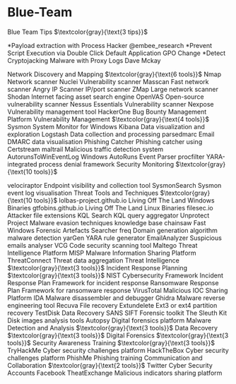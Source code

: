 # Blue-Team


Blue Team Tips $\textcolor{gray}{\text{3 tips}}$

*Payload extraction with Process Hacker @embee_research
*Prevent Script Execution via Double Click Default Application GPO Change 
*Detect Cryptojacking Malware with Proxy Logs Dave Mckay


Network Discovery and Mapping $\textcolor{gray}{\text{6 tools}}$
   Nmap Network scanner
Nuclei Vulnerability scanner
Masscan Fast network scanner
Angry IP Scanner IP/port scanner
ZMap Large network scanner
Shodan Internet facing asset search engine
 OpenVAS Open-source vulnerability scanner Nessus Essentials Vulnerability scanner Nexpose Vulnerability management tool HackerOne Bug Bounty Management Platform
Vulnerability Management $\textcolor{gray}{\text{4 tools}}$
  Sysmon System Monitor for Windows
Kibana Data visualization and exploration
Logstash Data collection and processing
parsedmarc Email DMARC data visualisation
Phishing Catcher Phishing catcher using Certstream maltrail Malicious traffic detection system AutorunsToWinEventLog Windows AutoRuns Event Parser procfilter YARA-integrated process denial framework
Security Monitoring $\textcolor{gray}{\text{10 tools}}$
   
velociraptor Endpoint visibility and collection tool SysmonSearch Sysmon event log visualisation
Threat Tools and Techniques $\textcolor{gray}{\text{10 tools}}$
lolbas-project.github.io Living Off The Land Windows Binaries gtfobins.github.io Living Off The Land Linux Binaries filesec.io Attacker file extensions
KQL Search KQL query aggregator
Unprotect Project Malware evasion techniques knowledge base chainsaw Fast Windows Forensic Artefacts Searcher
freq Domain generation algorithm malware detection
yarGen YARA rule generator
      EmailAnalyzer Suspicious emails analyser VCG Code security scanning tool
Maltego Threat Intelligence Platform
MISP Malware Information Sharing Platform ThreatConnect Threat data aggregation
Threat Intelligence $\textcolor{gray}{\text{3 tools}}$
Incident Response Planning $\textcolor{gray}{\text{3 tools}}$
  NIST Cybersecurity Framework
Incident Response Plan Framework for incident response Ransomware Response Plan Framework for ransomware response
  VirusTotal Malicious IOC Sharing Platform IDA Malware disassembler and debugger Ghidra Malware reverse engineering tool
Recuva File recovery
Extundelete Ext3 or ext4 partition recovery TestDisk Data Recovery
SANS SIFT Forensic toolkit
The Sleuth Kit Disk images analysis tools Autopsy Digital forensics platform
Malware Detection and Analysis $\textcolor{gray}{\text{3 tools}}$
Data Recovery $\textcolor{gray}{\text{3 tools}}$
Digital Forensics $\textcolor{gray}{\text{3 tools}}$
Security Awareness Training $\textcolor{gray}{\text{3 tools}}$
   TryHackMe Cyber security challenges platform HackTheBox Cyber security challenges platform PhishMe Phishing training
Communication and Collaboration $\textcolor{gray}{\text{2 tools}}$
Twitter Cyber Security Accounts
Facebook TheatExchange Malicious indicators sharing platform
